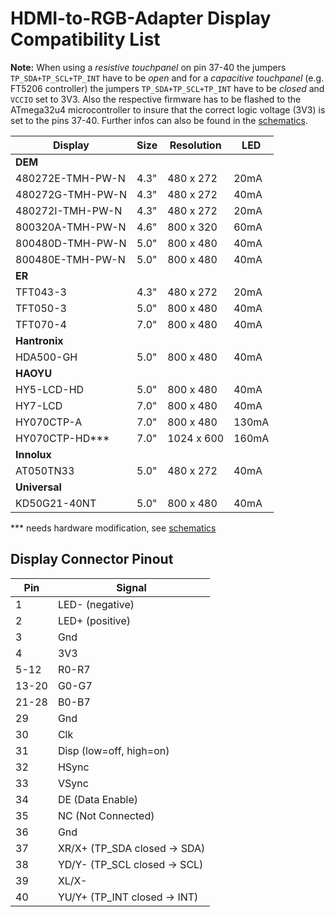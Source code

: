 # HDMI-to-RGB-Adapter Display Compatibility List

**Note:**
When using a *resistive touchpanel* on pin 37-40 the jumpers ```TP_SDA+TP_SCL+TP_INT``` have to be *open* and
for a *capacitive touchpanel* (e.g. FT5206 controller) the jumpers ```TP_SDA+TP_SCL+TP_INT``` have to be *closed* and ```VCCIO``` set to 3V3.
Also the respective firmware has to be flashed to the ATmega32u4 microcontroller to insure that the correct logic voltage (3V3) is set to the pins 37-40.
Further infos can also be found in the [schematics](https://github.com/watterott/HDMI-Display/tree/master/pcb).


Display            | Size  | Resolution | LED
------------------ | ----- | ---------- | -----
**DEM**            |       |            |
 480272E-TMH-PW-N  |  4.3" |  480 x 272 |  20mA
 480272G-TMH-PW-N  |  4.3" |  480 x 272 |  40mA
 480272I-TMH-PW-N  |  4.3" |  480 x 272 |  20mA
 800320A-TMH-PW-N  |  4.6" |  800 x 320 |  60mA
 800480D-TMH-PW-N  |  5.0" |  800 x 480 |  40mA
 800480E-TMH-PW-N  |  5.0" |  800 x 480 |  40mA
**ER**             |       |            |
 TFT043-3          |  4.3" |  480 x 272 |  20mA
 TFT050-3          |  5.0" |  800 x 480 |  40mA
 TFT070-4          |  7.0" |  800 x 480 |  40mA
**Hantronix**      |       |            |
 HDA500-GH         |  5.0" |  800 x 480 |  40mA
**HAOYU**          |       |            |
 HY5-LCD-HD        |  5.0" |  800 x 480 |  40mA
 HY7-LCD           |  7.0" |  800 x 480 |  40mA
 HY070CTP-A        |  7.0" |  800 x 480 | 130mA
 HY070CTP-HD***    |  7.0" | 1024 x 600 | 160mA
**Innolux**        |       |            |
 AT050TN33         |  5.0" |  480 x 272 |  40mA
**Universal**      |       |            |
 KD50G21-40NT      |  5.0" |  800 x 480 |  40mA

*** needs hardware modification, see [schematics](https://github.com/watterott/HDMI-Display/tree/master/pcb)


## Display Connector Pinout

Pin    | Signal
------ | ------
     1 | LED- (negative)
     2 | LED+ (positive)
     3 | Gnd
     4 | 3V3
  5-12 | R0-R7
 13-20 | G0-G7
 21-28 | B0-B7
    29 | Gnd
    30 | Clk
    31 | Disp (low=off, high=on)
    32 | HSync
    33 | VSync
    34 | DE (Data Enable)
    35 | NC (Not Connected)
    36 | Gnd
    37 | XR/X+ (TP_SDA closed -> SDA)
    38 | YD/Y- (TP_SCL closed -> SCL)
    39 | XL/X-
    40 | YU/Y+ (TP_INT closed -> INT)
